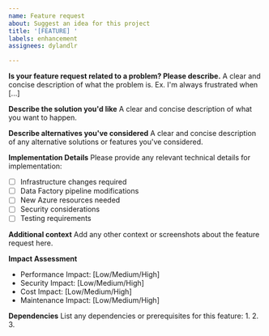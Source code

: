 ```yaml
---
name: Feature request
about: Suggest an idea for this project
title: '[FEATURE] '
labels: enhancement
assignees: dylandlr

---
```


**Is your feature request related to a problem? Please describe.**
A clear and concise description of what the problem is. Ex. I'm always frustrated when [...]

**Describe the solution you'd like**
A clear and concise description of what you want to happen.

**Describe alternatives you've considered**
A clear and concise description of any alternative solutions or features you've considered.

**Implementation Details**
Please provide any relevant technical details for implementation:

- [ ] Infrastructure changes required
- [ ] Data Factory pipeline modifications
- [ ] New Azure resources needed
- [ ] Security considerations
- [ ] Testing requirements

**Additional context**
Add any other context or screenshots about the feature request here.

**Impact Assessment**
- Performance Impact: [Low/Medium/High]
- Security Impact: [Low/Medium/High]
- Cost Impact: [Low/Medium/High]
- Maintenance Impact: [Low/Medium/High]

**Dependencies**
List any dependencies or prerequisites for this feature:
1. 
2. 
3. 
